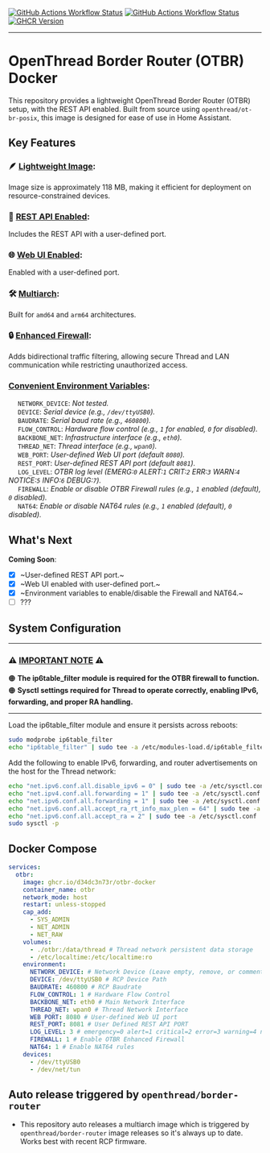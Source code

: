 [![GitHub Actions Workflow Status](https://img.shields.io/github/actions/workflow/status/d34dc3n73r/otbr-docker/build.yml?logo=docker&logoSize=auto&label=DOCKER%20BUILD&cacheSeconds=3600)](https://github.com/d34dc3n73r/otbr-docker/pkgs/container/otbr-docker) [![GitHub Actions Workflow Status](https://img.shields.io/github/actions/workflow/status/d34dc3n73r/otbr-docker/release.yml?logo=github&logoSize=auto&label=AUTO-RELEASE&cacheSeconds=3600)](https://github.com/D34DC3N73R/otbr-docker/releases/)
[![GHCR Version][ghcr-version-svg]][ghcr]

---

# OpenThread Border Router (OTBR) Docker

This repository provides a lightweight OpenThread Border Router (OTBR) setup, with the REST API enabled. Built from source using `openthread/ot-br-posix`, this image is designed for ease of use in Home Assistant.

## Key Features

### **🪶 <ins>Lightweight Image</ins>**:  
Image size is approximately 118 MB, making it efficient for deployment on resource-constrained devices. 
  
### **🤖 <ins>REST API Enabled</ins>**:  
Includes the REST API with a user-defined port.

### **🌐 <ins>Web UI Enabled</ins>**:  
Enabled with a user-defined port.

### **🛠️ <ins>Multiarch</ins>**:  
Built for `amd64` and `arm64` architectures.

### **🔒 <ins>Enhanced Firewall</ins>**:  
Adds bidirectional traffic filtering, allowing secure Thread and LAN communication while restricting unauthorized access.  

### <ins>**Convenient Environment Variables**</ins>:  
$\hspace{15pt}$`NETWORK_DEVICE`: _Not tested._  
$\hspace{15pt}$`DEVICE`: _Serial device (e.g., `/dev/ttyUSB0`)._  
$\hspace{15pt}$`BAUDRATE`: _Serial baud rate (e.g., `460800`)._  
$\hspace{15pt}$`FLOW_CONTROL`: _Hardware flow control (e.g., `1` for enabled, `0` for disabled)._  
$\hspace{15pt}$`BACKBONE_NET`: _Infrastructure interface (e.g., `eth0`)._   
$\hspace{15pt}$`THREAD_NET`: _Thread interface (e.g., `wpan0`)._  
$\hspace{15pt}$`WEB_PORT`: _User-defined Web UI port (default `8080`)._  
$\hspace{15pt}$`REST_PORT`: _User-defined REST API port (default `8081`)._  
$\hspace{15pt}$`LOG_LEVEL`: _OTBR log level (EMERG:`0` ALERT:`1` CRIT:`2` ERR:`3` WARN:`4` NOTICE:`5` INFO:`6` DEBUG:`7`)._  
$\hspace{15pt}$`FIREWALL`: _Enable or disable OTBR Firewall rules (e.g., `1` enabled (default), `0` disabled)._  
$\hspace{15pt}$`NAT64`: _Enable or disable NAT64 rules (e.g., `1` enabled (default), `0` disabled)._  

## What's Next
**Coming Soon**:  
- [x] ~User-defined REST API port.~  
- [x] ~Web UI enabled with user-defined port.~  
- [x] ~Environment variables to enable/disable the Firewall and NAT64.~  
- [ ] ???  

## System Configuration

---

### ⚠️ <ins>**IMPORTANT NOTE**</ins> ⚠️   
🟠 **The ip6table_filter module is required for the OTBR firewall to function.**  
🟠 **Sysctl settings required for Thread to operate correctly, enabling IPv6, forwarding, and proper RA handling.**

---

Load the ip6table_filter module and ensure it persists across reboots:
```bash
sudo modprobe ip6table_filter
echo "ip6table_filter" | sudo tee -a /etc/modules-load.d/ip6table_filter.conf
```

Add the following to enable IPv6, forwarding, and router advertisements on the host for the Thread network:
```bash
echo "net.ipv6.conf.all.disable_ipv6 = 0" | sudo tee -a /etc/sysctl.conf
echo "net.ipv4.conf.all.forwarding = 1" | sudo tee -a /etc/sysctl.conf
echo "net.ipv6.conf.all.forwarding = 1" | sudo tee -a /etc/sysctl.conf
echo "net.ipv6.conf.all.accept_ra_rt_info_max_plen = 64" | sudo tee -a /etc/sysctl.conf
echo "net.ipv6.conf.all.accept_ra = 2" | sudo tee -a /etc/sysctl.conf
sudo sysctl -p
```

## Docker Compose
```yaml
services:
  otbr:
    image: ghcr.io/d34dc3n73r/otbr-docker
    container_name: otbr
    network_mode: host
    restart: unless-stopped
    cap_add:
      - SYS_ADMIN
      - NET_ADMIN
      - NET_RAW
    volumes:
      - ./otbr:/data/thread # Thread network persistent data storage
      - /etc/localtime:/etc/localtime:ro
    environment:
      NETWORK_DEVICE: # Network Device (Leave empty, remove, or comment out if not used)
      DEVICE: /dev/ttyUSB0 # RCP Device Path
      BAUDRATE: 460800 # RCP Baudrate
      FLOW_CONTROL: 1 # Hardware Flow Control
      BACKBONE_NET: eth0 # Main Network Interface
      THREAD_NET: wpan0 # Thread Network Interface
      WEB_PORT: 8080 # User-defined Web UI port
      REST_PORT: 8081 # User Defined REST API PORT
      LOG_LEVEL: 3 # emergency=0 alert=1 critical=2 error=3 warning=4 notice=5 info=6 debug=7
      FIREWALL: 1 # Enable OTBR Enhanced Firewall
      NAT64: 1 # Enable NAT64 rules
    devices:
      - /dev/ttyUSB0
      - /dev/net/tun
```

## Auto release triggered by `openthread/border-router`

  - This repository auto releases a multiarch image which is triggered by `openthread/border-router` image releases so it's always up to date. Works best with recent RCP firmware.


[ghcr-version-svg]: https://img.shields.io/github/v/release/D34DC3N73R/otbr-docker?label=LATEST
[ghcr]: https://github.com/D34DC3N73R/otbr-docker/pkgs/container/otbr-docker
